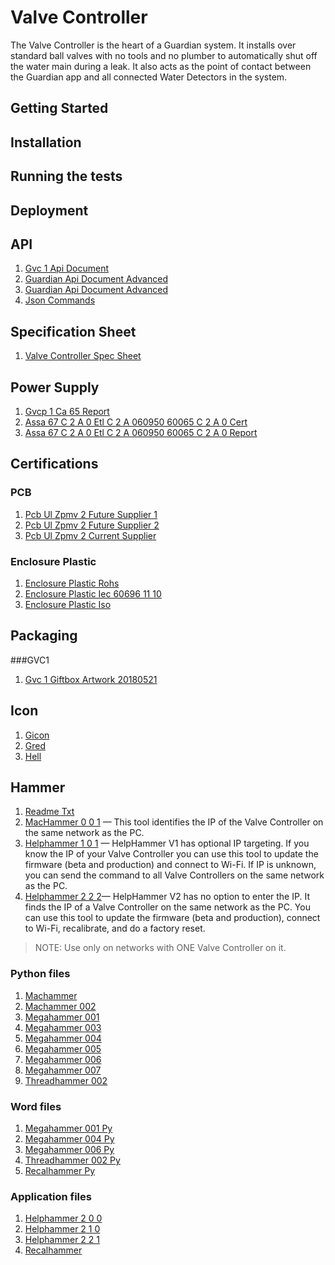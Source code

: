 # Valve Controller

The Valve Controller is the heart of a Guardian system. It installs over standard ball valves with no tools and no plumber to automatically shut off the water main during a leak. It also acts as the point of contact between the Guardian app and all connected Water Detectors in the system.

## Getting Started
## Installation
## Running the tests
## Deployment


## API

1. [Gvc 1 Api Document](/uploads/gvc-1-api-document.pdf "Gvc 1 Api Document")
2. [Guardian Api Document Advanced](/uploads/guardian-api-document-advanced.txt "Guardian Api Document Advanced")
3. [Guardian Api Document Advanced](/uploads/guardian-api-document-advanced.txt "Guardian Api Document Advanced")
4. [Json Commands](/uploads/json-commands.txt "Json Commands")

## Specification Sheet

1. [Valve Controller Spec Sheet](/uploads/valve-controller-spec-sheet.pdf "Valve Controller Spec Sheet")

## Power Supply

1.  [Gvcp 1 Ca 65 Report](/uploads/gvcp-1-ca-65-report.pdf "Gvcp 1 Ca 65 Report")
2.  [Assa 67 C 2 A 0 Etl C 2 A 060950 60065 C 2 A 0 Cert](/uploads/assa-67-c-2-a-0-etl-c-2-a-060950-60065-c-2-a-0-cert.pdf "Assa 67 C 2 A 0 Etl C 2 A 060950 60065 C 2 A 0 Cert")
3.  [Assa 67 C 2 A 0 Etl C 2 A 060950 60065 C 2 A 0 Report](/uploads/assa-67-c-2-a-0-etl-c-2-a-060950-60065-c-2-a-0-report.pdf "Assa 67 C 2 A 0 Etl C 2 A 060950 60065 C 2 A 0 Report")
 

## Certifications 

### PCB
1. [Pcb Ul Zpmv 2 Future Supplier 1](/uploads/pcb-ul-zpmv-2-future-supplier-1.pdf "Pcb Ul Zpmv 2 Future Supplier 1")
2. [Pcb Ul Zpmv 2 Future Supplier 2](/uploads/pcb-ul-zpmv-2-future-supplier-2.pdf "Pcb Ul Zpmv 2 Future Supplier 2")
3. [Pcb Ul Zpmv 2 Current Supplier](/uploads/pcb-ul-zpmv-2-current-supplier.pdf "Pcb Ul Zpmv 2 Current Supplier")
 
### Enclosure Plastic
1. [Enclosure Plastic Rohs](/uploads/enclosure-plastic-rohs.pdf "Enclosure Plastic Rohs")
2. [Enclosure Plastic Iec 60696 11 10](/uploads/enclosure-plastic-iec-60696-11-10.pdf "Enclosure Plastic Iec 60696 11 10")
3. [Enclosure Plastic Iso](/uploads/enclosure-plastic-iso.pdf "Enclosure Plastic Iso")

## Packaging

###GVC1
1. [Gvc 1 Giftbox Artwork 20180521](/uploads/gvc-1-giftbox-artwork-20180521-.pdf "Gvc 1 Giftbox Artwork 20180521")

## Icon
1. [Gicon](/uploads/gicon.ico "Gicon")
2. [Gred](/uploads/gred.ico "Gred")
3. [Hell](/uploads/hell.ico "Hell") 


## Hammer
1. [Readme Txt](/uploads/readme-txt.docx "Readme Txt")
2. [MacHammer 0 0 1](/uploads/machammer-0-0-1.exe "Machammer 0 0 1") &mdash; This tool identifies the IP of the Valve Controller on the same network as the PC.
3. [Helphammer 1 0 1](/uploads/helphammer-1-0-1.exe "Helphammer 1 0 1") &mdash; HelpHammer V1 has optional IP targeting. If you know the IP of your Valve Controller you can use this tool to update the firmware (beta and production) and connect to Wi-Fi. If IP is unknown, you can send the command to all Valve Controllers on the same network as the PC.
4. [Helphammer 2 2 2](/uploads/helphammer-2-2-2.exe "Helphammer 2 2 2")&mdash; HelpHammer V2 has no option to enter the IP. It finds the IP of a Valve Controller on the same network as the PC. You can use this tool to update the firmware (beta and production), connect to Wi-Fi, recalibrate, and do a factory reset.
> NOTE: Use only on networks with ONE Valve Controller on it.

### Python files
1. [Machammer](/uploads/machammer.py "Machammer")
2. [Machammer 002](/uploads/machammer-002.py "Machammer 002")
3. [Megahammer 001](/uploads/megahammer-001.py "Megahammer 001")
4. [Megahammer 003](/uploads/megahammer-003.py "Megahammer 003")
5. [Megahammer 004](/uploads/megahammer-004.py "Megahammer 004")
6. [Megahammer 005](/uploads/megahammer-005.py "Megahammer 005")
7. [Megahammer 006](/uploads/megahammer-006.py "Megahammer 006")
8. [Megahammer 007](/uploads/megahammer-007.py "Megahammer 007")
9. [Threadhammer 002](/uploads/threadhammer-002.py "Threadhammer 002")

### Word files
 1. [Megahammer 001 Py](/uploads/megahammer-001-py.docx "Megahammer 001 Py")
 2. [Megahammer 004 Py](/uploads/megahammer-004-py.docx "Megahammer 004 Py")
 3. [Megahammer 006 Py](/uploads/megahammer-006-py.docx "Megahammer 006 Py")
 4. [Threadhammer 002 Py](/uploads/threadhammer-002-py.docx "Threadhammer 002 Py")
 5. [Recalhammer Py](/uploads/recalhammer-py.docx "Recalhammer Py")

### Application files
1. [Helphammer 2 0 0](/uploads/helphammer-2-0-0.exe "Helphammer 2 0 0")
2. [Helphammer 2 1 0](/uploads/helphammer-2-1-0.exe "Helphammer 2 1 0")
3. [Helphammer 2 2 1](/uploads/helphammer-2-2-1.exe "Helphammer 2 2 1")
4. [Recalhammer](/uploads/recalhammer.exe "Recalhammer")


